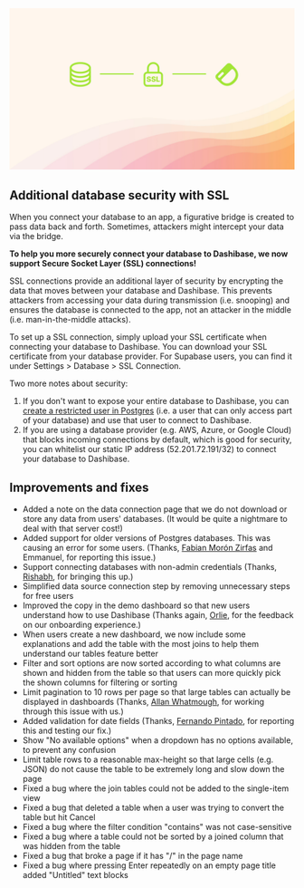 ![SSL Connections](../assets/ssl-connections.jpg)

## Additional database security with SSL

When you connect your database to an app, a figurative bridge is created to pass data back and forth. Sometimes, attackers might intercept your data via the bridge.

**To help you more securely connect your database to Dashibase, we now support Secure Socket Layer (SSL) connections!**

SSL connections provide an additional layer of security by encrypting the data that moves between your database and Dashibase. This prevents attackers from accessing your data during transmission (i.e. snooping) and ensures the database is connected to the app, not an attacker in the middle (i.e. man-in-the-middle attacks).

To set up a SSL connection, simply upload your SSL certificate when connecting your database to Dashibase. You can download your SSL certificate from your database provider. For Supabase users, you can find it under Settings > Database > SSL Connection.

Two more notes about security:

1. If you don't want to expose your entire database to Dashibase, you can [create a restricted user in Postgres](https://aws.amazon.com/blogs/database/managing-postgresql-users-and-roles/) (i.e. a user that can only access part of your database) and use that user to connect to Dashibase.
2. If you are using a database provider (e.g. AWS, Azure, or Google Cloud) that blocks incoming connections by default, which is good for security, you can whitelist our static IP address (52.201.72.191/32) to connect your database to Dashibase.

## Improvements and fixes

- Added a note on the data connection page that we do not download or store any data from users' databases. (It would be quite a nightmare to deal with that server cost!)
- Added support for older versions of Postgres databases. This was causing an error for some users. (Thanks, [Fabian Morón Zirfas](https://github.com/ff6347) and Emmanuel, for reporting this issue.)
- Support connecting databases with non-admin credentials (Thanks, [Rishabh](https://twitter.com/rishdotblog), for bringing this up.)
- Simplified data source connection step by removing unnecessary steps for free users
- Improved the copy in the demo dashboard so that new users understand how to use Dashibase (Thanks again, [Orlie](https://twitter.com/sunglassesface), for the feedback on our onboarding experience.)
- When users create a new dashboard, we now include some explanations and add the table with the most joins to help them understand our tables feature better
- Filter and sort options are now sorted according to what columns are shown and hidden from the table so that users can more quickly pick the shown columns for filtering or sorting
- Limit pagination to 10 rows per page so that large tables can actually be displayed in dashboards (Thanks, [Allan Whatmough](https://www.linkedin.com/in/allanwhatmough/), for working through this issue with us.)
- Added validation for date fields (Thanks, [Fernando Pintado](https://www.linkedin.com/in/fernandopintado/), for reporting this and testing our fix.)
- Show "No available options" when a dropdown has no options available, to prevent any confusion
- Limit table rows to a reasonable max-height so that large cells (e.g. JSON) do not cause the table to be extremely long and slow down the page
- Fixed a bug where the join tables could not be added to the single-item view
- Fixed a bug that deleted a table when a user was trying to convert the table but hit Cancel
- Fixed a bug where the filter condition "contains" was not case-sensitive
- Fixed a bug where a table could not be sorted by a joined column that was hidden from the table
- Fixed a bug that broke a page if it has "/" in the page name
- Fixed a bug where pressing Enter repeatedly on an empty page title added "Untitled" text blocks